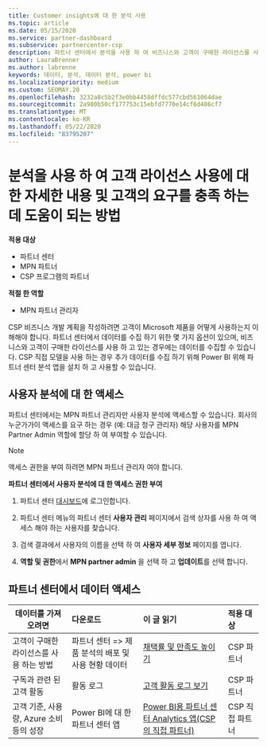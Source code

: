 ```yaml
---
title: Customer insights에 대 한 분석 사용
ms.topic: article
ms.date: 05/15/2020
ms.service: partner-dashboard
ms.subservice: partnercenter-csp
description: 파트너 센터에서 분석을 사용 하 여 비즈니스와 고객이 구매한 라이선스를 사용 하는 방법을 더 잘 이해 하는 방법을 알아보세요.
author: LauraBrenner
ms.author: labrenne
keywords: 데이터, 분석, 데이터 분석, power bi
ms.localizationpriority: medium
ms.custom: SEOMAY.20
ms.openlocfilehash: 3232a8c5b2f3e0bb4458dffdc577cbd561064dae
ms.sourcegitcommit: 2a980b50cf177753c15ebfd7770e14cf6d486cf7
ms.translationtype: MT
ms.contentlocale: ko-KR
ms.lasthandoff: 05/22/2020
ms.locfileid: "83795207"
---
```

# <a name="use-analytics-to-learn-more-about-customer-license-use-and-how-you-can-help-meet-their-needs"></a>분석을 사용 하 여 고객 라이선스 사용에 대 한 자세한 내용 및 고객의 요구를 충족 하는 데 도움이 되는 방법

**적용 대상**

- 파트너 센터
- MPN 파트너
- CSP 프로그램의 파트너

**적절 한 역할**

- MPN 파트너 관리자

CSP 비즈니스 개발 계획을 작성하려면 고객이 Microsoft 제품을 어떻게 사용하는지 이해해야 합니다. 파트너 센터에서 데이터를 수집 하기 위한 몇 가지 옵션이 있으며, 비즈니스와 고객이 구매한 라이선스를 사용 하 고 있는 경우에는 데이터를 수집할 수 있습니다. CSP 직접 모델을 사용 하는 경우 추가 데이터를 수집 하기 위해 Power BI 위해 파트너 센터 분석 앱을 설치 하 고 사용할 수 있습니다.

## <a name="access-to-user-analytics"></a>사용자 분석에 대 한 액세스

파트너 센터에서는 MPN 파트너 관리자만 사용자 분석에 액세스할 수 있습니다. 회사의 누군가가이 액세스를 요구 하는 경우 (예: 대금 청구 관리자) 해당 사용자를 MPN Partner Admin 역할에 할당 하 여 부여할 수 있습니다.

>[!NOTE] 
>액세스 권한을 부여 하려면 MPN 파트너 관리자 여야 합니다.

**파트너 센터에서 사용자 분석에 대 한 액세스 권한 부여** 

1. 파트너 센터 [대시보드](https://partner.microsoft.com/dashboard)에 로그인합니다.

2. 파트너 센터 메뉴의 파트너 센터 **사용자 관리** 페이지에서 검색 상자를 사용 하 여 액세스 해야 하는 사용자를 찾습니다.
2.  검색 결과에서 사용자의 이름을 선택 하 여 **사용자 세부 정보** 페이지를 엽니다.
3.  **역할 및 권한**에서 **MPN partner admin** 을 선택 하 고 **업데이트**를 선택 합니다.

 
## <a name="access-data-in-partner-center"></a>파트너 센터에서 데이터 액세스

|**데이터를 가져오려면**   |**다운로드**   |**이 글 읽기**   | **적용 대상**    |
|---------------------|:-----------------------|:---------------|:--------------|
|고객이 구매한 라이선스를 사용 하는 방법   |파트너 센터 => 제품 분석의 배포 및 사용 현황 데이터   |[채택률 및 만족도 높이기](increasing-adoption-and-satisfaction.md)|CSP 파트너|
|구독과 관련 된 고객 활동   |활동 로그   |[고객 활동 로그 보기](activity-logs.md)|CSP 파트너   |
|고객 기준, 사용량, Azure 소비 등의 성장   |Power BI에 대 한 파트너 센터 앱   |[Power BI용 파트너 센터 Analytics 앱(CSP의 직접 파트너)](power-bi-app-for-direct-partners.md)|CSP 직접 파트너|






